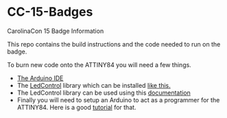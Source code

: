 # CC-15-Badges
CarolinaCon 15 Badge Information

This repo contains the build instructions and the code needed to run on the badge.

To burn new code onto the ATTINY84 you will need a few things.

* [The Arduino IDE](https://www.arduino.cc/en/Main/Software)
* The [LedControl](https://github.com/wayoda/LedControl) library which can be installed [like this.](https://www.arduino.cc/en/Guide/Libraries)
* The LedControl library can be used using this [documentation](https://playground.arduino.cc/Main/LedControl/)
* Finally you will need to setup an Arduino to act as a programmer for the ATTINY84.  Here is a good [tutorial](https://www.instructables.com/id/Arduino-Uno-to-Program-ATTINY84-Arduino-V-185/) for that.
